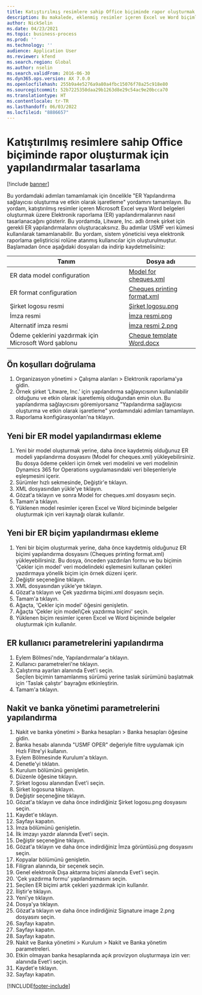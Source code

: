 ```yaml
---
title: Katıştırılmış resimlere sahip Office biçiminde rapor oluşturmak için yapılandırmalar tasarlama
description: Bu makalede, eklenmiş resimler içeren Excel ve Word biçimlerinde elektronik belgeler oluşturan yapılandırmaların nasıl tasarlanacağı açıklanmaktadır.
author: NickSelin
ms.date: 04/23/2021
ms.topic: business-process
ms.prod: ''
ms.technology: ''
audience: Application User
ms.reviewer: kfend
ms.search.region: Global
ms.author: nselin
ms.search.validFrom: 2016-06-30
ms.dyn365.ops.version: AX 7.0.0
ms.openlocfilehash: 255b9a4e5276a9a80a4fbc15076f78a25c918e80
ms.sourcegitcommit: 52b7225350daa29b1263d8e29c54ac9e20bcca70
ms.translationtype: HT
ms.contentlocale: tr-TR
ms.lasthandoff: 06/03/2022
ms.locfileid: "8886657"
---
```

# <a name="design-configurations-to-generate-reports-in-office-format-that-have-embedded-images"></a>Katıştırılmış resimlere sahip Office biçiminde rapor oluşturmak için yapılandırmalar tasarlama

[!include [banner](../../includes/banner.md)]

Bu yordamdaki adımları tamamlamak için öncelikle "ER Yapılandırma sağlayıcısı oluşturma ve etkin olarak işaretleme" yordamını tamamlayın. Bu yordam, katıştırılmış resimler içeren Microsoft Excel veya Word belgeleri oluşturmak üzere Elektronik raporlama (ER) yapılandırmalarının nasıl tasarlanacağını gösterir. Bu yordamda, Litware, Inc. adlı örnek şirket için gerekli ER yapılandırmalarını oluşturacaksınız. Bu adımlar USMF veri kümesi kullanılarak tamamlanabilir. Bu yordam, sistem yöneticisi veya elektronik raporlama geliştiricisi rolüne atanmış kullanıcılar için oluşturulmuştur. Başlamadan önce aşağıdaki dosyaları da indirip kaydetmelisiniz: 

| Tanım                                          | Dosya adı                   |
|------------------------------------------------------|-----------------------------|
| ER data model configuration                          | [Model for cheques.xml](https://download.microsoft.com/download/6/e/a/6ea166fd-1382-4fdb-8dcb-0f13379f9c8e/Modelforcheques.xml)       |
| ER format configuration                              | [Cheques printing format.xml](https://download.microsoft.com/download/1/7/c/17c301e3-c4ee-4886-ae75-440fcc002c8c/Chequesprintingformat.xml) |
| Şirket logosu resmi                                   | [Şirket logosu.png](https://download.microsoft.com/download/8/2/e/82e6bd81-caac-4e9a-bfce-1392ce7c8616/Companylogo.png)            |
| İmza resmi                                      | [İmza resmi.png](https://download.microsoft.com/download/5/0/9/509151b3-06fc-4870-9408-7c9a43b72771/Signatureimage.png)         |
| Alternatif imza resmi                          | [İmza resmi 2.png](https://download.microsoft.com/download/3/0/0/30045bf1-0ff6-4215-9162-b77c2f5dcc7c/Signatureimage2.png)       |
| Ödeme çeklerini yazdırmak için Microsoft Word şablonu  | [Cheque template Word.docx](https://download.microsoft.com/download/4/4/d/44d9d255-9ad1-42fe-87db-23f319fd8e89/ChequetemplateWord.docx)   |

## <a name="verify-prerequisites"></a>Ön koşulları doğrulama  
 1. Organizasyon yönetimi > Çalışma alanları > Elektronik raporlama'ya gidin.  
 2. Örnek şirket ‘Litware, Inc.’ için yapılandırma sağlayıcısının kullanılabilir olduğunu ve etkin olarak işaretlemiş olduğundan emin olun. Bu yapılandırma sağlayıcısını göremiyorsanız "Yapılandırma sağlayıcısı oluşturma ve etkin olarak işaretleme" yordamındaki adımları tamamlayın.   
 3. Raporlama konfigürasyonları'na tıklayın.  
 
## <a name="add-a-new-er-model-configuration"></a>Yeni bir ER model yapılandırması ekleme  
 1. Yeni bir model oluşturmak yerine, daha önce kaydetmiş olduğunuz ER modeli yapılandırma dosyasını (Model for cheques.xml) yükleyebilirsiniz. Bu dosya ödeme çekleri için örnek veri modelini ve veri modelinin Dynamics 365 for Operations uygulamasındaki veri bileşenleriyle eşleşmesini içerir.   
 2. Sürümler hızlı sekmesinde, Değiştir'e tıklayın.   
 3. XML dosyasından yükle'ye tıklayın.  
 4. Gözat'a tıklayın ve sonra Model for cheques.xml dosyasını seçin.   
 5. Tamam'a tıklayın.  
 6. Yüklenen model resimler içeren Excel ve Word biçiminde belgeler oluşturmak için veri kaynağı olarak kullanılır.  

## <a name="add-a-new-er-format-configuration"></a>Yeni bir ER biçim yapılandırması ekleme  
 1. Yeni bir biçim oluşturmak yerine, daha önce kaydetmiş olduğunuz ER biçimi yapılandırma dosyasını (Cheques printing format.xml) yükleyebilirsiniz. Bu dosya, önceden yazdırılan formu ve bu biçimin 'Çekler için model' veri modelindeki eşlemesini kullanan çekleri yazdırmaya yönelik biçim için örnek düzeni içerir.   
 2. Değiştir seçeneğine tıklayın.  
 3. XML dosyasından yükle'ye tıklayın.  
 4. Gözat'a tıklayın ve Çek yazdırma biçimi.xml dosyasını seçin.   
 5. Tamam'a tıklayın.  
 6. Ağaçta, 'Çekler için model' öğesini genişletin.  
 7. Ağaçta 'Çekler için model\Çek yazdırma biçimi' seçin.  
 8. Yüklenen biçim resimler içeren Excel ve Word biçiminde belgeler oluşturmak için kullanılır.   

## <a name="configure-er-user-parameters"></a>ER kullanıcı parametrelerini yapılandırma  
 1. Eylem Bölmesi'nde, Yapılandırmalar'a tıklayın.  
 2. Kullanıcı parametreleri'ne tıklayın.  
 3. Çalıştırma ayarları alanında Evet'i seçin.  
  Seçilen biçimin tamamlanmış sürümü yerine taslak sürümünü başlatmak için 'Taslak çalıştır' bayrağını etkinleştirin.  
 4. Tamam'a tıklayın.  

## <a name="configure-cash--bank-management-parameters"></a>Nakit ve banka yönetimi parametrelerini yapılandırma  
 1. Nakit ve banka yönetimi > Banka hesapları > Banka hesapları öğesine gidin.  
 2. Banka hesabı alanında "USMF OPER" değeriyle filtre uygulamak için Hızlı Filtre'yi kullanın.  
 3. Eylem Bölmesinde Kurulum'a tıklayın.  
 4. Denetle'yi tıklatın.  
 5. Kurulum bölümünü genişletin.  
 6. Düzenle öğesine tıklayın.  
 7. Şirket logosu alanından Evet'i seçin.  
 8. Şirket logosuna tıklayın.  
 9. Değiştir seçeneğine tıklayın.  
 10. Gözat'a tıklayın ve daha önce indirdiğiniz Şirket logosu.png dosyasını seçin.   
 11. Kaydet'e tıklayın.  
 12. Sayfayı kapatın.  
 13. İmza bölümünü genişletin.  
 14. İlk imzayı yazdır alanında Evet'i seçin.  
 15. Değiştir seçeneğine tıklayın.  
 16. Gözat'a tıklayın ve daha önce indirdiğiniz İmza görüntüsü.png dosyasını seçin.   
 17. Kopyalar bölümünü genişletin.  
 18. Filigran alanında, bir seçenek seçin.  
 19. Genel elektronik Dışa aktarma biçimi alanında Evet'i seçin.  
 20. 'Çek yazdırma formu' yapılandırmasını seçin.  
 21. Seçilen ER biçimi artık çekleri yazdırmak için kullanılır.  
 22. İliştir'e tıklayın.  
 23. Yeni'ye tıklayın.  
 24. Dosya'ya tıklayın.  
 25. Gözat'a tıklayın ve daha önce indirdiğiniz Signature image 2.png dosyasını seçin.   
 26. Sayfayı kapatın.  
 27. Sayfayı kapatın.  
 28. Sayfayı kapatın.  
 29. Nakit ve Banka yönetimi > Kurulum > Nakit ve Banka yönetim parametreleri.  
 30. Etkin olmayan banka hesaplarında açık provizyon oluşturmaya izin ver: alanında Evet'i seçin.  
 31. Kaydet'e tıklayın.  
 32. Sayfayı kapatın.  


[!INCLUDE[footer-include](../../../../includes/footer-banner.md)]

